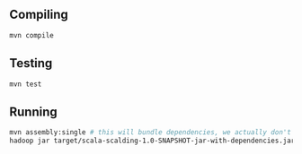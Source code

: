 
## Compiling
``` bash
mvn compile
```

## Testing
``` bash
mvn test
```

## Running
``` bash
mvn assembly:single # this will bundle dependencies, we actually don't have any, but good to set up.
hadoop jar target/scala-scalding-1.0-SNAPSHOT-jar-with-dependencies.jar com.twitter.scalding.Tool main.scala.com.matthewrathbone.scalding.Main --hdfs --input1 /path/to/input1 --input2 /path/to/input2 --output /path/to/output
```

